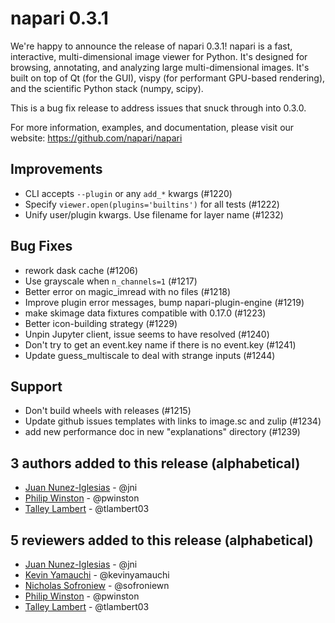 # napari 0.3.1

We're happy to announce the release of napari 0.3.1!
napari is a fast, interactive, multi-dimensional image viewer for Python.
It's designed for browsing, annotating, and analyzing large multi-dimensional
images. It's built on top of Qt (for the GUI), vispy (for performant GPU-based
rendering), and the scientific Python stack (numpy, scipy).

This is a bug fix release to address issues that snuck through into 0.3.0.

For more information, examples, and documentation, please visit our website:
https://github.com/napari/napari

## Improvements

- CLI accepts `--plugin` or any `add_*` kwargs (#1220)
- Specify `viewer.open(plugins='builtins')` for all tests (#1222)
- Unify user/plugin kwargs. Use filename for layer name (#1232)

## Bug Fixes

- rework dask cache (#1206)
- Use grayscale when `n_channels=1` (#1217)
- Better error on magic_imread with no files (#1218)
- Improve plugin error messages, bump napari-plugin-engine (#1219)
- make skimage data fixtures compatible with 0.17.0 (#1223)
- Better icon-building strategy (#1229)
- Unpin Jupyter client, issue seems to have resolved (#1240)
- Don't try to get an event.key name if there is no event.key (#1241)
- Update guess_multiscale to deal with strange inputs (#1244)

## Support

- Don't build wheels with releases (#1215)
- Update github issues templates with links to image.sc and zulip (#1234)
- add new performance doc in new "explanations" directory (#1239)

## 3 authors added to this release (alphabetical)

- [Juan Nunez-Iglesias](https://github.com/napari/napari/commits?author=jni) - @jni
- [Philip Winston](https://github.com/napari/napari/commits?author=pwinston) - @pwinston
- [Talley Lambert](https://github.com/napari/napari/commits?author=tlambert03) - @tlambert03

## 5 reviewers added to this release (alphabetical)

- [Juan Nunez-Iglesias](https://github.com/napari/napari/commits?author=jni) - @jni
- [Kevin Yamauchi](https://github.com/napari/napari/commits?author=kevinyamauchi) - @kevinyamauchi
- [Nicholas Sofroniew](https://github.com/napari/napari/commits?author=sofroniewn) - @sofroniewn
- [Philip Winston](https://github.com/napari/napari/commits?author=pwinston) - @pwinston
- [Talley Lambert](https://github.com/napari/napari/commits?author=tlambert03) - @tlambert03
